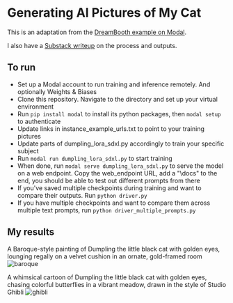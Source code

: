 # Generating AI Pictures of My Cat
This is an adaptation from the [DreamBooth example on Modal](https://modal.com/docs/examples/dreambooth_app).

I also have a [Substack writeup](https://soundsofsusurrus.substack.com/p/generating-ai-pictures-of-my-cat) on the process and outputs.

## To run
* Set up a Modal account to run training and inference remotely. And optionally Weights & Biases
* Clone this repository. Navigate to the directory and set up your virtual environment
* Run `pip install modal` to install its python packages, then `modal setup` to authenticate
* Update links in instance_example_urls.txt to point to your training pictures
* Update parts of dumpling_lora_sdxl.py accordingly to train your specific subject
* Run `modal run dumpling_lora_sdxl.py` to start training
* When done, run `modal serve dumpling_lora_sdxl.py` to serve the model on a web endpoint. Copy the web_endpoint URL, add a "\docs" to the end, you should be able to test out different prompts from there
* If you've saved multiple checkpoints during training and want to compare their outputs. Run `python driver.py`
* If you have multiple checkpoints and want to compare them across multiple text prompts, run `python driver_multiple_prompts.py`

## My results
A Baroque-style painting of Dumpling the little black cat with golden eyes, lounging regally on a velvet cushion in an ornate, gold-framed room
![baroque](https://github.com/user-attachments/assets/8ff79651-5b08-4f8b-87fe-56525774b07e)

A whimsical cartoon of Dumpling the little black cat with golden eyes, chasing colorful butterflies in a vibrant meadow, drawn in the style of Studio Ghibli
![ghibli](https://github.com/user-attachments/assets/72ab5d13-97fa-4bd8-9e84-a0a34be32db8)
